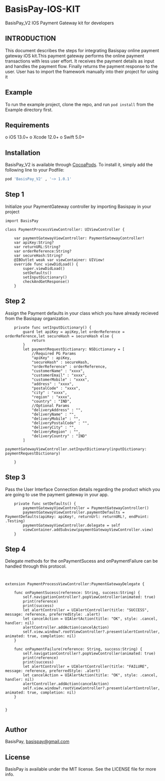 # BasisPay-IOS-KIT
BasisPay_V2 IOS Payment Gateway kit for developers


## INTRODUCTION
This document describes the steps for integrating Basispay online payment gateway iOS kit.This payment gateway performs the online payment transactions with less user effort. It receives the payment details as input and handles the payment flow. Finally returns the payment response to the user. User has to import the framework manually into their project for using it
## Example

To run the example project, clone the repo, and run `pod install` from the Example directory first.

## Requirements
o iOS 13.0+
o Xcode 12.0+ 
o Swift 5.0+

## Installation

BasisPay_V2 is available through [CocoaPods](https://cocoapods.org). To install
it, simply add the following line to your Podfile:

```ruby
pod 'BasisPay_V2' , '~> 1.0.1'
```

## Step 1
Initialize your  PaymentGateway controller by importing Basispay in your project

```
import BasisPay

class PaymentProcessViewController: UIViewController {
    
    var paymentGatewayViewController: PaymentGatewayController!
    var apiKey:String?
    var returnURL:String?
    var orderReference:String?
    var secureHash:String?
    @IBOutlet weak var viewContainer: UIView!
    override func viewDidLoad() {
        super.viewDidLoad()
        setDefaults()
        setInputDictionary()
        checkAndGetResponse()
    }
```
## Step 2
Assign the Payment defaults in your class which you have already recieved from the Basispay organization.

```
    private func setInputDictionary() {
        guard let apiKey = apiKey,let orderReference = orderReference,let secureHash = secureHash else {
            return
        }
        let paymentRequestDictionary: NSDictionary = [
            //Required PG Params
            "apiKey" : apiKey,
            "secureHash" : secureHash,
            "orderReference" : orderReference,
            "customerName" : "xxxx",
            "customerEmail" : "xxxx",
            "customerMobile" : "xxxx",
            "address" : "xxxx",
            "postalCode" : "xxxx",
            "city" : "xxxx",
            "region" : "xxxx",
            "country" : "IND",
            //Optional Params
            "deliveryAddress" : "",
            "deliveryName" : "",
            "deliveryMobile" : "",
            "deliveryPostalCode" : "",
            "deliveryCity" : "",
            "deliveryRegion" : "",
            "deliveryCountry" : "IND"
        ]
        paymentGatewayViewController.setInputDictionary(inputDictionary: paymentRequestDictionary)
        
    }  

```

## Step 3
Pass the User Interface Connection details regarding the product which you are going to use the payment gateway in your app.

```
    private func setDefaults() {
        paymentGatewayViewController = PaymentGatewayController()
        paymentGatewayViewController.paymentDefaults = PaymentDefaults(apiKey: apiKey!, returnUrl: returnURL!, endPoint: .Testing)
        paymentGatewayViewController.delegate = self
        viewContainer.addSubview(paymentGatewayViewController.view)
    }

```

## Step 4
Delegate methods for the onPaymentSucess and onPaymentFailure  can be handled through this protocol.

```


extension PaymentProcessViewController:PaymentGatewayDelegate {

    func onPaymentSucess(reference: String, success:String) {
        self.navigationController?.popViewController(animated: true)
        print(reference)
        print(success)
        let alertController = UIAlertController(title: "SUCCESS", message: reference, preferredStyle: .alert)
        let cancelAction = UIAlertAction(title: "OK", style: .cancel, handler: nil)
        alertController.addAction(cancelAction)
        self.view.window?.rootViewController?.present(alertController, animated: true, completion: nil)
    }
    
    func onPaymentFailure(reference: String, success:String) {
        self.navigationController?.popViewController(animated: true)
        print(reference)
        print(success)
        let alertController = UIAlertController(title: "FAILURE", message: reference, preferredStyle: .alert)
        let cancelAction = UIAlertAction(title: "OK", style: .cancel, handler: nil)
        alertController.addAction(cancelAction)
        self.view.window?.rootViewController?.present(alertController, animated: true, completion: nil)
    }
    
    
}

```
```

```
## Author

BasisPay, basispay@gmail.com

## License

BasisPay is available under the MIT license. See the LICENSE file for more info.
